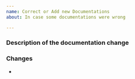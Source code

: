 ```yaml
---
name: Correct or Add new Documentations
about: In case some documentations were wrong

---
```


### Description of the documentation change

### Changes

-
